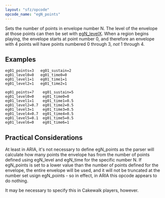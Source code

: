 ```yaml
---
layout: "sfz/opcode"
opcode_name: "egN_points"
---
```

Sets the number of points in envelope number N. The level of the envelope
at those points can then be set with [egN_levelX]. When a region
begins playing, the envelope starts at point number 0, and therefore an
envelope with 4 points will have points numbered 0 through 3, _not_ 1 through 4.

## Examples

```
eg01_points=3 	eg01_sustain=2
eg01_level0=0 	eg01_time0=0
eg01_level1=1 	eg01_time1=1
eg01_level2=1 	eg01_time2=1

eg01_points=7    eg01_sustain=5
eg01_level0=0 	 eg01_time0=0
eg01_level1=1 	 eg01_time1=0.5
eg01_level2=0.7  eg01_time2=0.5
eg01_level3=1  	 eg01_time3=0.5
eg01_level4=0.7  eg01_time4=0.5
eg01_level5=0.1  eg01_time5=0.5
eg01_level6=0    eg01_time6=1
```

## Practical Considerations

At least in ARIA, it's not necessary to define egN_points as the parser will
calculate how many points the envelope has from the number of points defined using
egN_level and egN_time for the specific number N. If egN_points is set to a lower
value than the number of points defined for the envelope, the entire envelope will
be used, and it will not be truncated at the number set usign egN_points - so in
effect, in ARIA this opcode appears to do nothing.

It may be necessary to specify this in Cakewalk players, however.


[egN_levelX]: egN_levelX
